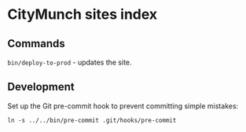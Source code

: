 CityMunch sites index
=====================

Commands
--------

`bin/deploy-to-prod` - updates the site.

Development
-----------

Set up the Git pre-commit hook to prevent committing simple mistakes:

```
ln -s ../../bin/pre-commit .git/hooks/pre-commit
```
